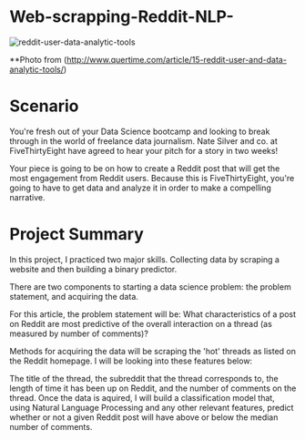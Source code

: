 # Web-scrapping-Reddit-NLP-

![reddit-user-data-analytic-tools](https://user-images.githubusercontent.com/35437820/38502317-0c9004f2-3bdd-11e8-9560-bab0e94b4cc0.jpg)

**Photo from (http://www.quertime.com/article/15-reddit-user-and-data-analytic-tools/)

# Scenario
You're fresh out of your Data Science bootcamp and looking to break through in the world of freelance data journalism. Nate Silver and co. at FiveThirtyEight have agreed to hear your pitch for a story in two weeks!

Your piece is going to be on how to create a Reddit post that will get the most engagement from Reddit users. Because this is FiveThirtyEight, you're going to have to get data and analyze it in order to make a compelling narrative.

# Project Summary
In this project, I practiced two major skills. Collecting data by scraping a website and then building a binary predictor.

There are two components to starting a data science problem: the problem statement, and acquiring the data.

For this article, the problem statement will be: What characteristics of a post on Reddit are most predictive of the overall interaction on a thread (as measured by number of comments)?

Methods for acquiring the data will be scraping the 'hot' threads as listed on the Reddit homepage. I will be looking into these features below:

The title of the thread, the subreddit that the thread corresponds to, the length of time it has been up on Reddit, and the number of comments on the thread. Once the data is aquired, I will build a classification model that, using Natural Language Processing and any other relevant features, predict whether or not a given Reddit post will have above or below the median number of comments.
